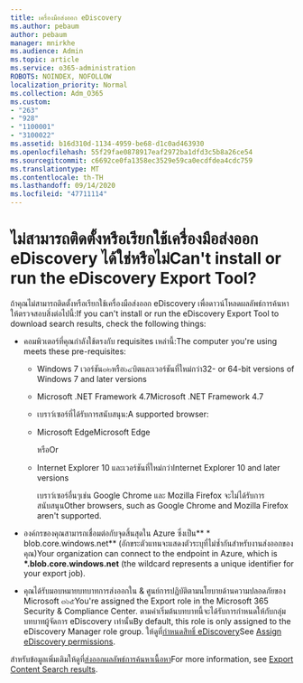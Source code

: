 ```yaml
---
title: เครื่องมือส่งออก eDiscovery
ms.author: pebaum
author: pebaum
manager: mnirkhe
ms.audience: Admin
ms.topic: article
ms.service: o365-administration
ROBOTS: NOINDEX, NOFOLLOW
localization_priority: Normal
ms.collection: Adm_O365
ms.custom:
- "263"
- "928"
- "1100001"
- "3100022"
ms.assetid: b16d310d-1134-4959-be68-d1c0ad463930
ms.openlocfilehash: 55f29fae0878917eaf2972ba1dfd3c5b8a26ce54
ms.sourcegitcommit: c6692ce0fa1358ec3529e59ca0ecdfdea4cdc759
ms.translationtype: MT
ms.contentlocale: th-TH
ms.lasthandoff: 09/14/2020
ms.locfileid: "47711114"
---
```

# <a name="cant-install-or-run-the-ediscovery-export-tool"></a><span data-ttu-id="f4f83-102">ไม่สามารถติดตั้งหรือเรียกใช้เครื่องมือส่งออก eDiscovery ได้ใช่หรือไม่</span><span class="sxs-lookup"><span data-stu-id="f4f83-102">Can't install or run the eDiscovery Export Tool?</span></span>

<span data-ttu-id="f4f83-103">ถ้าคุณไม่สามารถติดตั้งหรือเรียกใช้เครื่องมือส่งออก eDiscovery เพื่อดาวน์โหลดผลลัพธ์การค้นหาให้ตรวจสอบสิ่งต่อไปนี้:</span><span class="sxs-lookup"><span data-stu-id="f4f83-103">If you can't install or run the eDiscovery Export Tool to download search results, check the following things:</span></span>
  
- <span data-ttu-id="f4f83-104">คอมพิวเตอร์ที่คุณกำลังใช้ตรงกับ requisites เหล่านี้:</span><span class="sxs-lookup"><span data-stu-id="f4f83-104">The computer you're using meets these pre-requisites:</span></span>

  - <span data-ttu-id="f4f83-105">Windows 7 เวอร์ชัน๓๒หรือ๖๔บิตและเวอร์ชันที่ใหม่กว่า</span><span class="sxs-lookup"><span data-stu-id="f4f83-105">32- or 64-bit versions of Windows 7 and later versions</span></span>

  - <span data-ttu-id="f4f83-106">Microsoft .NET Framework 4.7</span><span class="sxs-lookup"><span data-stu-id="f4f83-106">Microsoft .NET Framework 4.7</span></span>

  - <span data-ttu-id="f4f83-107">เบราว์เซอร์ที่ได้รับการสนับสนุน:</span><span class="sxs-lookup"><span data-stu-id="f4f83-107">A supported browser:</span></span>

  - <span data-ttu-id="f4f83-108">Microsoft Edge</span><span class="sxs-lookup"><span data-stu-id="f4f83-108">Microsoft Edge</span></span>

    <span data-ttu-id="f4f83-109">หรือ</span><span class="sxs-lookup"><span data-stu-id="f4f83-109">Or</span></span>

  - <span data-ttu-id="f4f83-110">Internet Explorer 10 และเวอร์ชันที่ใหม่กว่า</span><span class="sxs-lookup"><span data-stu-id="f4f83-110">Internet Explorer 10 and later versions</span></span>

    <span data-ttu-id="f4f83-111">เบราว์เซอร์อื่นๆเช่น Google Chrome และ Mozilla Firefox จะไม่ได้รับการสนับสนุน</span><span class="sxs-lookup"><span data-stu-id="f4f83-111">Other browsers, such as Google Chrome and Mozilla Firefox aren't supported.</span></span>

- <span data-ttu-id="f4f83-112">องค์กรของคุณสามารถเชื่อมต่อกับจุดสิ้นสุดใน Azure ซึ่งเป็น\*\* \* blob.core.windows.net\*\* (อักขระตัวแทนจะแสดงตัวระบุที่ไม่ซ้ำกันสำหรับงานส่งออกของคุณ)</span><span class="sxs-lookup"><span data-stu-id="f4f83-112">Your organization can connect to the endpoint in Azure, which is **\*.blob.core.windows.net** (the wildcard represents a unique identifier for your export job).</span></span>

- <span data-ttu-id="f4f83-113">คุณได้รับมอบหมายบทบาทการส่งออกใน &amp; ศูนย์การปฏิบัติตามนโยบายด้านความปลอดภัยของ Microsoft ๓๖๕</span><span class="sxs-lookup"><span data-stu-id="f4f83-113">You're assigned the Export role in the Microsoft 365 Security &amp; Compliance Center.</span></span> <span data-ttu-id="f4f83-114">ตามค่าเริ่มต้นบทบาทนี้จะได้รับการกำหนดให้กับกลุ่มบทบาทผู้จัดการ eDiscovery เท่านั้น</span><span class="sxs-lookup"><span data-stu-id="f4f83-114">By default, this role is only assigned to the eDiscovery Manager role group.</span></span> <span data-ttu-id="f4f83-115">ให้ดูที่[กำหนดสิทธิ์ eDiscovery](https://docs.microsoft.com/microsoft-365/compliance/assign-ediscovery-permissions)</span><span class="sxs-lookup"><span data-stu-id="f4f83-115">See [Assign eDiscovery permissions](https://docs.microsoft.com/microsoft-365/compliance/assign-ediscovery-permissions).</span></span>

<span data-ttu-id="f4f83-116">สำหรับข้อมูลเพิ่มเติมให้ดูที่[ส่งออกผลลัพธ์การค้นหาเนื้อหา](https://docs.microsoft.com/microsoft-365/compliance/export-search-results)</span><span class="sxs-lookup"><span data-stu-id="f4f83-116">For more information, see [Export Content Search results](https://docs.microsoft.com/microsoft-365/compliance/export-search-results).</span></span>
  
